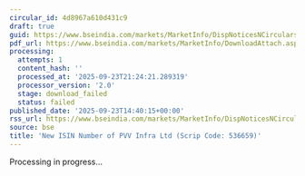 ```yaml
---
circular_id: 4d8967a610d431c9
draft: true
guid: https://www.bseindia.com/markets/MarketInfo/DispNoticesNCirculars.aspx?Noticeid={29BBF0F5-2DB9-453B-B547-F831471F9C86}&noticeno=20250923-72&dt=09/23/2025&icount=72&totcount=84&flag=0
pdf_url: https://www.bseindia.com/markets/MarketInfo/DownloadAttach.aspx?id=20250923-72&attachedId=
processing:
  attempts: 1
  content_hash: ''
  processed_at: '2025-09-23T21:24:21.289319'
  processor_version: '2.0'
  stage: download_failed
  status: failed
published_date: '2025-09-23T14:40:15+00:00'
rss_url: https://www.bseindia.com/markets/MarketInfo/DispNoticesNCirculars.aspx?Noticeid={29BBF0F5-2DB9-453B-B547-F831471F9C86}&noticeno=20250923-72&dt=09/23/2025&icount=72&totcount=84&flag=0
source: bse
title: 'New ISIN Number of PVV Infra Ltd (Scrip Code: 536659)'
---
```


Processing in progress...